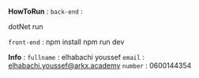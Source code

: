 **HowToRun** :
``back-end`` :

dotNet run 

``front-end`` :
npm install
 npm run dev 


**Info** :
`fullname` : elhabachi youssef 
`email` : elhabachi.youssef@arkx.academy 
`number` : 0600144354
